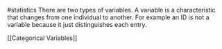 #statistics 
There are two types of variables. A variable is a characteristic that changes from one individual to another. For example an ID is not a variable because it just distinguishes each entry.

[[Categorical Variables]]